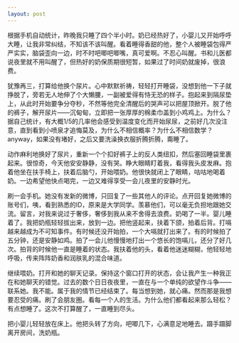 ```yaml
---
layout: post
---
```


根据手机自动统计，昨晚我只睡了四个半小时。奶已经热好了，小婴儿又开始呼呼大睡，让我非常纠结，不知该不该叫醒。看着睡得香甜的他，整个人被睡袋包得严严实实，脑袋歪向一边，时不时吧唧吧唧嘴，真可爱啊。不忍心叫醒。书和儿医都说夜里就不用叫醒了，但热好的奶保质期很短暂，如果过了时间奶就废掉，很浪费。

犹豫再三，打算给他换个尿片。心中默默祈祷，轻轻打开睡袋，没想到他一下子就挣脱了，旁若无人地伸了个大懒腰，一副被爱得有恃无恐的样子。抱起来到隔尿垫上，从此时开始要争分夺秒，不然等他完全清醒后的哭声可以把屋顶掀开。脱了他的裤子，解开尿片——沉甸甸，立即把一张厚厚的棉柔巾盖到小鸡鸡上。为什么？据自己统计，有大概1/5的几率他会感受到温度变化而开始尿尿，之前好几次没注意，直到看到小喷泉才追悔莫及，为什么不相信概率？为什么不相信数学？anyway，如果没有堵好，之后又要洗澡换衣服折腾折腾，甭睡了。

动作麻利地换好了尿片，重新一个个扣好裤子上的反人类纽扣，然后塞回睡袋里裹起来。很惊奇，今天他安安静静，没有哭。睁大眼睛盯着我，看得我头皮发麻。抱着他坐在扶手椅上，扶着后脑勺，开始喂奶。他很快就闭上了眼睛，咕咕地喝着奶。一边希望他快点喝完，一边又难得享受一会儿夜里的安静时光。

刷一会手机。她没有发新的微博，只回复了一些其他人的评论。点开回复她微博的账号们，咦，看到熟悉的ID，原来是大学同学。羡慕他们，可以毫无负担地跟她交流。留言，对我来说过于奢侈，奢侈到我从来不舍得去浪费。奶喝了一半。婴儿睡着了。我把奶瓶轻轻拔出来，放到一边。把他竖起来，扶着下颌，拍着后背。打嗝越来越成为不可知事件。有时候还没开始拍，一个大嗝就打出来了。有的时候拍了五分钟，还是安静如鸡。拍了一会儿他慢慢地打出一个悠长的饱嗝儿，还分了好几次。拍背的时候他一直是睡着的状态。我扶着他的头，看着他迷迷糊糊，他轻轻地呼吸，传来阵阵奶香和润肤乳的混合味道。

继续喂奶。打开和她的聊天记录。保持这个窗口打开的状态，会让我产生一种我正在和她聊天的错觉。过去的数个日日夜夜里，一直在与一个单纯的欲望作斗争——联系她。我不能。属于我的情节已经结束了。每当想到她，就心痛。然而那是我想要忍受的痛。刷了会朋友圈。看每一个人的生活。为什么他们都看起来那么轻松？有点想睡了。这次不打算醒了，一直睡到尽头。

把小婴儿轻轻放在床上。他把头转了方向，吧唧几下，心满意足地睡去。蹑手蹑脚离开房间，洗奶瓶。